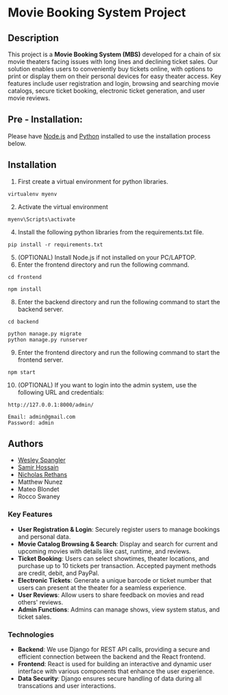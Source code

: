 # Movie Booking System Project

## Description
This project is a **Movie Booking System (MBS)** developed for a chain of six movie theaters
facing issues with long lines and declining ticket sales. Our solution enables users to conveniently
buy tickets online, with options to print or display them on their personal devices for easy theater access.
Key features include user registration and login, browsing and searching movie catalogs, secure ticket booking,
electronic ticket generation, and user movie reviews.

## Pre - Installation:
Please have [Node.js](https://nodejs.org/en) and [Python](https://python.org/) installed to use the installation process below.

## Installation
  1. First create a virtual environment for python libraries.
```
virtualenv myenv
```
  2. Activate the virtual environment
```
myenv\Scripts\activate
```
  4. Install the following python libraries from the requirements.txt file.
```
pip install -r requirements.txt
```
  5. (OPTIONAL) Install Node.js if not installed on your PC/LAPTOP.
  6. Enter the frontend directory and run the following command.
```
cd frontend
```
```
npm install 
```

8. Enter the backend directory and run the following command to start the backend server.
```
cd backend
```
```
python manage.py migrate
python manage.py runserver
```
  9. Enter the frontend directory and run the following command to start the frontend server.
```
npm start
```

  10. (OPTIONAL) If you want to login into the admin system, use the following URL and credentials:
```
http://127.0.0.1:8000/admin/

Email: admin@gmail.com
Password: admin
```

## Authors
- [Wesley Spangler](https://github.com/InfiniteWes)
- [Samir Hossain](https://github.com/SamirHossain099)
- [Nicholas Rethans](https://github.com/nrethans)
- Matthew Nunez
- Mateo Blondet
- Rocco Swaney

### Key Features
- **User Registration & Login**: Securely register users to manage bookings and personal data.
- **Movie Catalog Browsing & Search**: Display and search for current and upcoming movies with
    details like cast, runtime, and reviews.
- **Ticket Booking**: Users can select showtimes, theater locations, and purchase up to 10 tickets
    per transaction. Accepted payment methods are credit, debit, and PayPal.
- **Electronic Tickets**: Generate a unique barcode or ticket number that users can present at
    the theater for a seamless experience.
- **User Reviews**: Allow users to share feedback on movies and read others' reviews.
- **Admin Functions**: Admins can manage shows, view system status, and ticket sales.

### Technologies
- **Backend**: We use Django for REST API calls, providing a secure and efficient connection
    between the backend and the React frontend.
- **Frontend**: React is used for building an interactive and dynamic user interface with various
    components that enhance the user experience.
- **Data Security**: Django ensures secure handling of data during all transcations and user interactions.
